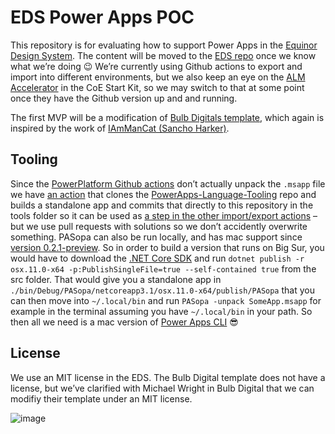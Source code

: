 # EDS Power Apps POC

This repository is for evaluating how to support Power Apps in the [Equinor Design System](https://eds.equinor.com). The content will be moved to the [EDS repo](https://github.com/equinor/design-system) once we know what we’re doing 😉 We’re currently using Github actions to export and import into different environments, but we also keep an eye on the [ALM Accelerator](https://github.com/microsoft/coe-starter-kit) in the CoE Start Kit, so we may switch to that at some point once they have the Github version up and and running.

The first MVP will be a modification of [Bulb Digitals template](https://www.bulb.digital/blog/simplify-your-powerapps-branding-with-a-theme-template), which again is inspired by the work of [IAmManCat (Sancho Harker)](https://github.com/iAmManCat).

## Tooling

Since the [PowerPlatform Github actions](https://github.com/microsoft/powerplatform-actions) don’t actually unpack the `.msapp` file we have [an action](https://github.com/equinor/eds-powerapps-poc/blob/main/.github/workflows/build-pasopa.yaml) that clones the [PowerApps-Language-Tooling](https://github.com/microsoft/PowerApps-Language-Tooling) repo and builds a standalone app and commits that directly to this repository in the tools folder so it can be used as [a step in the other import/export actions](https://github.com/equinor/eds-powerapps-poc/blob/main/.github/workflows/export.yaml#L51-L56) – but we use pull requests with solutions so we don’t accidently overwrite something. PASopa can also be run locally, and has mac support since [version 0.2.1-preview](https://github.com/microsoft/PowerApps-Language-Tooling/releases). So in order to build a version that runs on Big Sur, you would have to download the [.NET Core SDK](https://dotnet.microsoft.com/download/dotnet/3.1) and run `dotnet publish -r osx.11.0-x64 -p:PublishSingleFile=true --self-contained true` from the src folder. That would give you a standalone app in `./bin/Debug/PASopa/netcoreapp3.1/osx.11.0-x64/publish/PASopa` that you can then move into `~/.local/bin` and run `PASopa -unpack SomeApp.msapp` for example in the terminal assuming you have `~/.local/bin` in your path. So then all we need is a mac version of [Power Apps CLI](https://docs.microsoft.com/en-us/powerapps/developer/data-platform/powerapps-cli) 😎

## License

We use an MIT license in the EDS. The Bulb Digital template does not have a license, but we’ve clarified with Michael Wright in Bulb Digital that we can modifiy their template under an MIT license.

![image](https://user-images.githubusercontent.com/2081882/116526023-71782180-a8d9-11eb-9f39-51b5f9546034.png)
